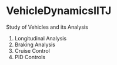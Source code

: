# VehicleDynamicsIITJ
Study of Vehicles and its Analysis
1) Longitudinal Analysis
2) Braking Analysis
3) Cruise Control
4) PID Controls
